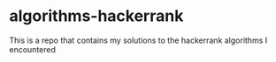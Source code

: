 # algorithms-hackerrank
This is a repo that contains my solutions to the hackerrank algorithms I encountered
